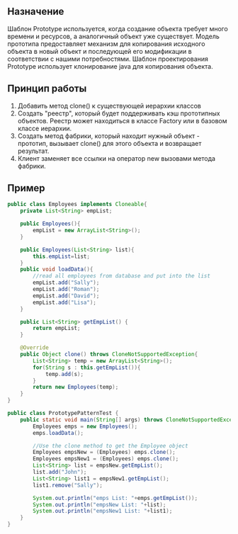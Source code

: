 ## Назначение

Шаблон Prototype используется, когда создание объекта требует много времени и ресурсов, а аналогичный объект уже существует. Модель прототипа предоставляет механизм для копирования исходного объекта в новый объект и последующей его модификации в соответствии с нашими потребностями. Шаблон проектирования Prototype использует клонирование java для копирования объекта.

## Принцип работы

1. Добавить метод clone() к существующей иерархии классов
2. Создать "реестр", который будет поддерживать кэш прототипных объектов. Реестр может находиться в классе Factory или в базовом классе иерархии.
3. Создать метод фабрики, который находит нужный объект - прототип, вызывает clone() для этого объекта и возвращает результат.
4. Клиент заменяет все ссылки на оператор new вызовами метода фабрики.

## Пример

```java
public class Employees implements Cloneable{
	private List<String> empList;

	public Employees(){
		empList = new ArrayList<String>();
	}

	public Employees(List<String> list){
		this.empList=list;
	}
	public void loadData(){
		//read all employees from database and put into the list
		empList.add("Sally");
		empList.add("Roman");
		empList.add("David");
		empList.add("Lisa");
	}

	public List<String> getEmpList() {
		return empList;
	}

	@Override
	public Object clone() throws CloneNotSupportedException{
        List<String> temp = new ArrayList<String>();
        for(String s : this.getEmpList()){
            temp.add(s);
        }
        return new Employees(temp);
	}
}

public class PrototypePatternTest {
	public static void main(String[] args) throws CloneNotSupportedException {
		Employees emps = new Employees();
		emps.loadData();

		//Use the clone method to get the Employee object
		Employees empsNew = (Employees) emps.clone();
		Employees empsNew1 = (Employees) emps.clone();
		List<String> list = empsNew.getEmpList();
		list.add("John");
		List<String> list1 = empsNew1.getEmpList();
		list1.remove("Sally");

		System.out.println("emps List: "+emps.getEmpList());
		System.out.println("empsNew List: "+list);
		System.out.println("empsNew1 List: "+list1);
	}
}

```
